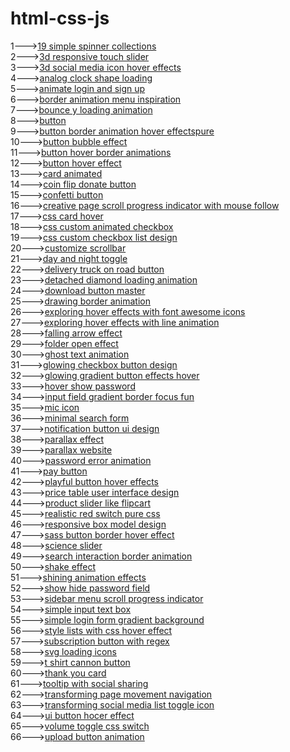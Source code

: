 # html-css-js
1---><a href="https://hawanbeats.github.io/html-css-js/19%20simple%20spinner%20collections/">19 simple spinner collections</a>
<br>
2---><a href="https://hawanbeats.github.io/html-css-js/3d%20responsive%20touch%20slider/">3d responsive touch slider</a>
<br>
3---><a href="https://hawanbeats.github.io/html-css-js/3d%20social%20media%20icon%20hover%20effects/">3d social media icon hover effects</a>
<br>
4---><a href="https://hawanbeats.github.io/html-css-js/analog%20clock%20shape%20loading/">analog clock shape loading</a>
<br>
5---><a href="https://hawanbeats.github.io/html-css-js/animate%20login%20and%20sign%20up/">animate login and sign up</a>
<br>
6---><a href="https://hawanbeats.github.io/html-css-js/border%20animation%20menu%20inspiration/">border animation menu inspiration</a>
<br>
7---><a href="https://hawanbeats.github.io/html-css-js/bounce%20y%20loading%20animation/">bounce y loading animation</a>
<br>
8---><a href="https://hawanbeats.github.io/html-css-js/button/">button</a>
<br>
9---><a href="https://hawanbeats.github.io/html-css-js/button%20border%20animation%20on%20hover%20effectspure/">button border animation hover effectspure</a>
<br>
10---><a href="https://hawanbeats.github.io/html-css-js/button%20bubble%20effect/">button bubble effect</a>
<br>
11---><a href="https://hawanbeats.github.io/html-css-js/button%20hover%20border%20animations/">button hover border animations</a>
<br>
12---><a href="https://hawanbeats.github.io/html-css-js/button%20hover%20effect/">button hover effect</a>
<br>
13---><a href="https://hawanbeats.github.io/html-css-js/card%20animated/">card animated</a>
<br>
14---><a href="https://hawanbeats.github.io/html-css-js/coin%20flip%20donate%20button/">coin flip donate button</a>
<br>
15---><a href="https://hawanbeats.github.io/html-css-js/confetti%20button/">confetti button</a>
<br>
16---><a href="https://hawanbeats.github.io/html-css-js/creative%20page%20scroll%20progress%20indicator%20with%20mouse%20follow/">creative page scroll progress indicator with mouse follow</a>
<br>
17---><a href="https://hawanbeats.github.io/html-css-js/css%20card%20hover/">css card hover</a>
<br>
18---><a href="https://hawanbeats.github.io/html-css-js/css%20custom%20animated%20checkbox/">css custom animated checkbox</a>
<br>
19---><a href="https://hawanbeats.github.io/html-css-js/css%20custom%20checkbox%20list%20design/">css custom checkbox list design</a>
<br>
20---><a href="https://hawanbeats.github.io/html-css-js/customize%20scrollbar/">customize scrollbar</a>
<br>
21---><a href="https://hawanbeats.github.io/html-css-js/day%20and%20night%20toggle/">day and night toggle</a>
<br>
22---><a href="https://hawanbeats.github.io/html-css-js/delivery%20truck%20on%20road%20button/">delivery truck on road button</a>
<br>
23---><a href="https://hawanbeats.github.io/html-css-js/detached%20diamond%20loading%20animation/">detached diamond loading animation</a>
<br>
24---><a href="https://hawanbeats.github.io/html-css-js/download-button-master/">download button master</a>
<br>
25---><a href="https://hawanbeats.github.io/html-css-js/drawing%20border%20animation/">drawing border animation</a>
<br>
26---><a href="https://hawanbeats.github.io/html-css-js/exploring%20hover%20effects%20with%20font%20awesome%20icons/">exploring hover effects with font awesome icons</a>
<br>
27---><a href="https://hawanbeats.github.io/html-css-js/exploring%20hover%20effects%20with%20line%20animation/">exploring hover effects with line animation</a>
<br>
28---><a href="https://hawanbeats.github.io/html-css-js/falling%20arrow%20effect/">falling arrow effect</a>
<br>
29---><a href="https://hawanbeats.github.io/html-css-js/folder%20open%20effect/">folder open effect</a>
<br>
30---><a href="https://hawanbeats.github.io/html-css-js/ghost%20text%20animation/">ghost text animation</a>
<br>
31---><a href="https://hawanbeats.github.io/html-css-js/glowing%20checkbox%20button%20design/">glowing checkbox button design</a>
<br>
32---><a href="https://hawanbeats.github.io/html-css-js/glowing%20gradient%20button%20effects%20on%20hover/">glowing gradient button effects hover</a>
<br>
33---><a href="https://hawanbeats.github.io/html-css-js/hover%20show%20password/">hover show password</a>
<br>
34---><a href="https://hawanbeats.github.io/html-css-js/input%20field%20gradient%20border%20focus%20fun/">input field gradient border focus fun</a>
<br>
35---><a href="https://hawanbeats.github.io/html-css-js/mic%20icon/">mic icon</a>
<br>
36---><a href="https://hawanbeats.github.io/html-css-js/minimal%20search%20form/">minimal search form</a>
<br>
37---><a href="https://hawanbeats.github.io/html-css-js/notification%20button%20ui%20design/">notification button ui design</a>
<br>
38---><a href="https://hawanbeats.github.io/html-css-js/parallax%20effect/">parallax effect</a>
<br>
39---><a href="https://hawanbeats.github.io/html-css-js/parallax%20website/">parallax website</a>
<br>
40---><a href="https://hawanbeats.github.io/html-css-js/password%20error%20animation/">password error animation</a>
<br>
41---><a href="https://hawanbeats.github.io/html-css-js/pay%20button/">pay button</a>
<br>
42---><a href="https://hawanbeats.github.io/html-css-js/playful%20button%20hover%20effects/">playful button hover effects</a>
<br>
43---><a href="https://hawanbeats.github.io/html-css-js/price%20table%20user%20interface%20design/">price table user interface design</a>
<br>
44---><a href="https://hawanbeats.github.io/html-css-js/product%20slider%20like%20flipcart/">product slider like flipcart</a>
<br>
45---><a href="https://hawanbeats.github.io/html-css-js/realistic%20red%20switch%20pure%20css/">realistic red switch pure css</a>
<br>
46---><a href="https://hawanbeats.github.io/html-css-js/responsive%20box%20model%20design/">responsive box model design</a>
<br>
47---><a href="https://hawanbeats.github.io/html-css-js/sass%20button%20border%20hover%20effect/">sass button border hover effect</a>
<br>
48---><a href="https://hawanbeats.github.io/html-css-js/science%20slider/">science slider</a>
<br>
49---><a href="https://hawanbeats.github.io/html-css-js/search%20interaction%20border%20animation/">search interaction border animation</a>
<br>
50---><a href="https://hawanbeats.github.io/html-css-js/shake%20effect/">shake effect</a>
<br>
51---><a href="https://hawanbeats.github.io/html-css-js/shining%20text%20animation%20effects/">shining animation effects</a>
<br>
52---><a href="https://hawanbeats.github.io/html-css-js/show%20hide%20password%20field/">show hide password field</a>
<br>
53---><a href="https://hawanbeats.github.io/html-css-js/sidebar%20menu%20scroll%20progress%20indicator/">sidebar menu scroll progress indicator</a>
<br>
54---><a href="https://hawanbeats.github.io/html-css-js/simple%20input%20text%20box/">simple input text box</a>
<br>
55---><a href="https://hawanbeats.github.io/html-css-js/simple%20login%20form%20gradient%20background/">simple login form gradient background</a>
<br>
56---><a href="https://hawanbeats.github.io/html-css-js/style%20lists%20with%20css%20hover%20effect/">style lists with css hover effect</a>
<br> 
57---><a href="https://hawanbeats.github.io/html-css-js/subscription%20button%20with%20regex/">subscription button with regex</a>
<br>
58---><a href="https://hawanbeats.github.io/html-css-js/svg%20loading%20icons/">svg loading icons</a>
<br>
59---><a href="https://hawanbeats.github.io/html-css-js/t%20shirt%20cannon%20button/">t shirt cannon button</a>
<br>
60---><a href="https://hawanbeats.github.io/html-css-js/thank%20you%20card/">thank you card</a>
<br>
61---><a href="https://hawanbeats.github.io/html-css-js/tooltip%20with%20social%20sharing/">tooltip with social sharing</a>
<br>
62---><a href="https://hawanbeats.github.io/html-css-js/transforming%20page%20movement%20navigation/">transforming page movement navigation</a>
<br>
63---><a href="https://hawanbeats.github.io/html-css-js/transforming%20social%20media%20list%20toggle%20icon/">transforming social media list toggle icon</a>
<br>
64---><a href="https://hawanbeats.github.io/html-css-js/ui%20button%20hover%20effect/">ui button hocer effect</a>
<br>
65---><a href="https://hawanbeats.github.io/html-css-js/volume%20toggle%20css%20switch/">volume toggle css switch</a>
<br>
66---><a href="https://hawanbeats.github.io/html-css-js/upload%20button%20animation/">upload button animation</a>
